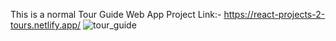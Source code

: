 This is a normal Tour Guide Web App
Project Link:- https://react-projects-2-tours.netlify.app/
![tour_guide](https://user-images.githubusercontent.com/67111661/193099193-e701f468-8ed7-4a25-82cb-f3b8ce9fb035.png)
